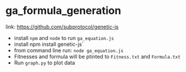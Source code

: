 # ga_formula_generation

link: https://github.com/subprotocol/genetic-js

- install `npm` and `node` to run `ga_equation.js`
- install npm install genetic-js`
- from command line run: `node ga_equation.js`
- Fitnesses and formula will be ptinted to `Fitness.txt` and `Formula.txt`
- Run `graph.py` to plot data
